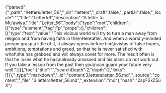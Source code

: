 {"parsed":{"_path":"/letters/letter_56","_dir":"letters","_draft":false,"_partial":false,"_locale":"","title":"Letter56","description":"A letter to Mu'awiya.","itle":"Letter_56","body":{"type":"root","children":[{"type":"element","tag":"p","props":{},"children":[{"type":"text","value":"This vicious world will try to turn a man away from religion and from having faith in the\nHereafter. And when a worldly-minded person grasp a little of it, it always opens before him\nvistas of false hopes, ambitions, temptations and greed, so that he is never satisfied with what\nhe has grabbed and will always covet for more. The result often is that he loses what he has\nalready amassed and his plans do not work out. If you take a lesson from the past then you\ncan guard your future very well."}]}],"toc":{"title":"","searchDepth":2,"depth":2,"links":[]}},"_type":"markdown","_id":"content:3.letters:letter_56.md","_source":"content","_file":"3.letters/letter_56.md","_extension":"md"},"hash":"2apF2xZ5uX"}